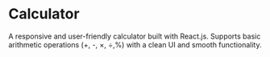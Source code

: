 # Calculator
A responsive and user-friendly calculator built with React.js. Supports basic arithmetic operations (+, -, ×, ÷,%) with a clean UI and smooth functionality.
